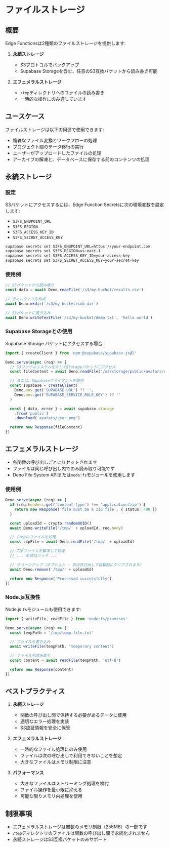 # ファイルストレージ

## 概要

Edge Functionsは2種類のファイルストレージを提供します:

1. **永続ストレージ**
   - S3プロトコルでバックアップ
   - Supabase Storageを含む、任意のS3互換バケットから読み書き可能

2. **エフェメラルストレージ**
   - `/tmp`ディレクトリへのファイルの読み書き
   - 一時的な操作にのみ適しています

## ユースケース

ファイルストレージは以下の用途で使用できます:
- 複雑なファイル変換とワークフローの処理
- プロジェクト間のデータ移行の実行
- ユーザーがアップロードしたファイルの処理
- アーカイブの解凍と、データベースに保存する前のコンテンツの処理

## 永続ストレージ

### 設定

S3バケットにアクセスするには、Edge Function Secretsに次の環境変数を設定します:
- `S3FS_ENDPOINT_URL`
- `S3FS_REGION`
- `S3FS_ACCESS_KEY_ID`
- `S3FS_SECRET_ACCESS_KEY`

```bash
supabase secrets set S3FS_ENDPOINT_URL=https://your-endpoint.com
supabase secrets set S3FS_REGION=us-east-1
supabase secrets set S3FS_ACCESS_KEY_ID=your-access-key
supabase secrets set S3FS_SECRET_ACCESS_KEY=your-secret-key
```

### 使用例

```typescript
// S3バケットから読み取り
const data = await Deno.readFile('/s3/my-bucket/results.csv')

// ディレクトリを作成
await Deno.mkdir('/s3/my-bucket/sub-dir')

// S3バケットに書き込み
await Deno.writeTextFile('/s3/my-bucket/demo.txt', 'hello world')
```

### Supabase Storageとの使用

Supabase Storage バケットにアクセスする場合:

```typescript
import { createClient } from 'npm:@supabase/supabase-js@2'

Deno.serve(async (req) => {
  // S3ファイルシステムを介してStorageバケットにアクセス
  const fileContent = await Deno.readFile('/s3/storage/public/avatars/user.png')

  // または、Supabaseクライアントを使用
  const supabase = createClient(
    Deno.env.get('SUPABASE_URL') ?? '',
    Deno.env.get('SUPABASE_SERVICE_ROLE_KEY') ?? ''
  )

  const { data, error } = await supabase.storage
    .from('public')
    .download('avatars/user.png')

  return new Response(fileContent)
})
```

## エフェメラルストレージ

- 各関数の呼び出しごとにリセットされます
- ファイルは同じ呼び出し内でのみ読み取り可能です
- Deno File System APIまたは`node:fs`モジュールを使用します

### 使用例

```typescript
Deno.serve(async (req) => {
  if (req.headers.get('content-type') !== 'application/zip') {
    return new Response('file must be a zip file', { status: 400 })
  }

  const uploadId = crypto.randomUUID()
  await Deno.writeFile('/tmp/' + uploadId, req.body)

  // /tmpのファイルを処理
  const zipFile = await Deno.readFile('/tmp/' + uploadId)

  // ZIPファイルを解凍して処理
  // ... 処理ロジック ...

  // クリーンアップ（オプション - 次の呼び出しで自動的にクリアされます）
  await Deno.remove('/tmp/' + uploadId)

  return new Response('Processed successfully')
})
```

### Node.js互換性

Node.js `fs`モジュールも使用できます:

```typescript
import { writeFile, readFile } from 'node:fs/promises'

Deno.serve(async (req) => {
  const tempPath = '/tmp/temp-file.txt'

  // ファイルを書き込み
  await writeFile(tempPath, 'temporary content')

  // ファイルを読み取り
  const content = await readFile(tempPath, 'utf-8')

  return new Response(content)
})
```

## ベストプラクティス

1. **永続ストレージ**
   - 関数の呼び出し間で保持する必要があるデータに使用
   - 適切なエラー処理を実装
   - S3認証情報を安全に保管

2. **エフェメラルストレージ**
   - 一時的なファイル処理にのみ使用
   - ファイルは次の呼び出しで利用できないことを想定
   - 大きなファイルはメモリ制限に注意

3. **パフォーマンス**
   - 大きなファイルはストリーミング処理を検討
   - ファイル操作を最小限に抑える
   - 可能な限りメモリ内処理を使用

## 制限事項

- エフェメラルストレージは関数のメモリ制限（256MB）の一部です
- `/tmp`ディレクトリのファイルは関数の呼び出し間で永続化されません
- 永続ストレージはS3互換バケットのみサポート
